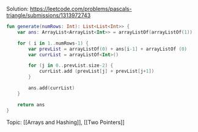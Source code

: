 Solution: https://leetcode.com/problems/pascals-triangle/submissions/1313972743

```kotlin
fun generate(numRows: Int): List<List<Int>> {
	var ans: ArrayList<ArrayList<Int>> = arrayListOf(arrayListOf(1))

	for ( i in 1..numRows-1) {
		var prevList = arrayListOf(0) + ans[i-1] + arrayListOf (0)
		var currList = arrayListOf<Int>()

		for (j in 0..prevList.size-2) {
			currList.add (prevList[j] + prevList[j+1])
		}

		ans.add(currList)
	}

	return ans
}
```

Topic: [[Arrays and Hashing]], [[Two Pointers]]